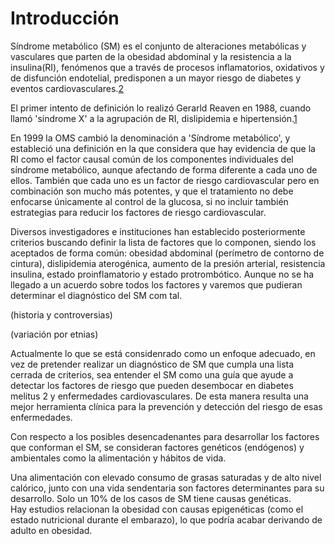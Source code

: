 # Introducción

Síndrome metabólico (SM) es el conjunto de alteraciones metabólicas y vasculares que parten de la obesidad abdominal y la resistencia a la insulina(RI), fenómenos que a través de procesos inflamatorios, oxidativos y de disfunción endotelial, predisponen a un mayor riesgo de diabetes y eventos cardiovasculares.[2](#2)

El primer intento de definición lo realizó Gerarld Reaven en 1988, cuando llamó 'síndrome X' a la agrupación de RI, dislipidemia e hipertensión.[1](#1)

En 1999 la OMS cambió la denominación a 'Síndrome metabólico', y estableció una definición en la que considera que hay evidencia de que la RI como el factor causal común de los componentes individuales del síndrome metabólico, aunque afectando de forma diferente a cada uno de ellos. También que cada uno es un factor de riesgo cardiovascular pero en combinación son mucho más potentes, y que el tratamiento no debe enfocarse únicamente al control de la glucosa, si no incluir también estrategias para reducir los factores de riesgo cardiovascular.

Diversos investigadores e instituciones han establecido posteriormente criterios buscando definir la lista de factores que lo componen, siendo los aceptados de forma común: obesidad abdominal (perímetro de contorno de cintura), dislipidemia aterogénica, aumento de la presión arterial, resistencia insulina, estado proinflamatorio y estado protrombótico. Aunque no se ha llegado a un acuerdo sobre todos los factores y varemos que pudieran determinar el diagnóstico del SM com tal.

(historia y controversias)

(variación por etnias)

Actualmente lo que se está considenrado como un enfoque adecuado, en vez de pretender realizar un diagnóstico de SM que cumpla una lista cerrada de criterios, sea entender el SM como una guía que ayude a detectar los factores de riesgo que pueden desembocar en diabetes melitus 2 y enfermedades cardiovasculares. De esta manera resulta una mejor herramienta clínica para la prevención y detección del riesgo de esas enfermedades.

Con respecto a los posibles desencadenantes para desarrollar los factores que conforman el SM, se consideran factores genéticos (endógenos) y ambientales como la alimentación y hábitos de vida.

Una alimentación con elevado consumo de grasas saturadas y de alto nivel calórico, junto con una vida sendentaria son factores determinantes para su desarrollo.
Solo un 10% de los casos de SM tiene causas genéticas.  
Hay estudios relacionan la obesidad con causas epigenéticas (como el estado nutricional durante el embarazo), lo que podría acabar derivando de adulto en obesidad.
